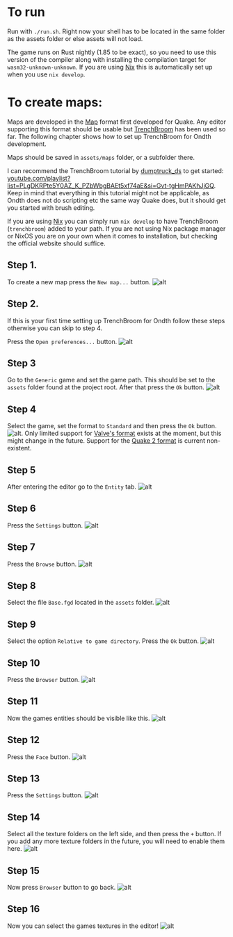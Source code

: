 # To run
Run with `./run.sh`.
Right now your shell has to be located in the same folder as the assets folder or else assets will not load.

The game runs on Rust nightly (1.85 to be exact), so you need to use this version of the compiler
along with installing the compilation target for `wasm32-unknown-unknown`. 
If you are using [Nix](https://nixos.org/) this is automatically set up
when you use `nix develop`.

# To create maps:
Maps are developed in the [Map](https://quakewiki.org/wiki/Quake_Map_Format) format first 
developed for Quake. Any editor supporting this format should be usable but
[TrenchBroom](https://trenchbroom.github.io/) has been used so far. 
The following chapter shows how to set up TrenchBroom for Ondth development.

Maps should be saved in `assets/maps` folder, or a subfolder there.

I can recommend the TrenchBroom tutorial by 
[dumptruck_ds](https://www.youtube.com/@dumptruckds)
to get started:
[youtube.com/playlist?list=PLgDKRPte5Y0AZ_K_PZbWbgBAEt5xf74aE&si=Gvt-tgHmPAKhJjGQ](https://www.youtube.com/playlist?list=PLgDKRPte5Y0AZ_K_PZbWbgBAEt5xf74aE).
Keep in mind that everything in this tutorial might not be applicable,
as Ondth does not do scripting etc the same way Quake does, but it should get you 
started with brush editing.

If you are using [Nix](https://nixos.org/) you can simply run `nix develop` to have TrenchBroom
(`trenchbroom`) added to your path. If you are not using Nix package manager
or NixOS you are on your own when it comes to installation, but checking the official
website should suffice.

## Step 1.
To create a new map press the `New map...` button.
![alt](./readme/step%201.png)
## Step 2. 
If this is your first time setting up TrenchBroom for Ondth follow these steps otherwise 
you can skip to step 4.

Press the `Open preferences...` button.
![alt](./readme/step%202.png)
## Step 3
Go to the `Generic` game and set the game path. This should be set to the `assets` folder 
found at the project root. After that press the `Ok` button.
![alt](./readme/step%203.png)
## Step 4
Select the game, set the format to `Standard` and then press the `Ok` button.
![alt](./readme/step%204.png). Only limited support for 
[Valve's format](https://developer.valvesoftware.com/wiki/MAP_(file_format)#Valve220)
exists at the moment, but this might change in the future. 
Support for the 
[Quake 2 format](https://developer.valvesoftware.com/wiki/MAP_(file_format)#Quake_II) is
current non-existent.
## Step 5
After entering the editor go to the `Entity` tab.
![alt](./readme/step%205.png)
## Step 6
Press the `Settings` button.
![alt](./readme/step%206.png)
## Step 7
Press the `Browse` button.
![alt](./readme/step%207.png)
## Step 8
Select the file `Base.fgd` located in the `assets` folder.
![alt](./readme/step%208.png)
## Step 9
Select the option `Relative to game directory`. Press the `Ok` button.
![alt](./readme/step%209.png)
## Step 10
Press the `Browser` button.
![alt](./readme/step%2010.png)
## Step 11
Now the games entities should be visible like this.
![alt](./readme/step%2011.png)
## Step 12
Press the `Face` button.
![alt](./readme/step%2012.png)
## Step 13
Press the `Settings` button.
![alt](./readme/step%2013.png)
## Step 14
Select all the texture folders on the left side, and then press the 
`+` button. If you add any more texture folders in the future, you will
need to enable them here.
![alt](./readme/step%2014.png)
## Step 15
Now press `Browser` button to go back.
![alt](./readme/step%2015.png)
## Step 16
Now you can select the games textures in the editor!
![alt](./readme/step%2016.png)